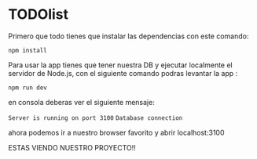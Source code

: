 # TODOlist
Primero que todo tienes que instalar las dependencias con este comando:

`npm install`

Para usar la app tienes que tener nuestra DB y ejecutar localmente el servidor de Node.js, con el siguiente comando podras levantar la app :

`npm run dev`

en consola deberas ver el siguiente mensaje:

`Server is running on port 3100`
`Database connection`

ahora podemos ir a nuestro browser favorito y abrir localhost:3100

ESTAS VIENDO NUESTRO PROYECTO!!